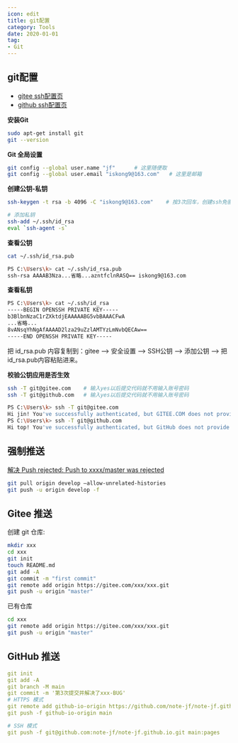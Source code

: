 ```yaml
---
icon: edit
title: git配置
category: Tools
date: 2020-01-01
tag:
- Git
---
```



## git配置

- [gitee ssh配置页](https://gitee.com/profile/sshkeys)
- [github ssh配置页](https://github.com/settings/keys)

**安装Git**

```bash
sudo apt-get install git
git --version
```

**Git 全局设置**

```bash
git config --global user.name "jf"		# 这里随便取
git config --global user.email "iskong9@163.com"   # 这里是邮箱
```

**创建公钥-私钥**

```bash
ssh-keygen -t rsa -b 4096 -C "iskong9@163.com"    # 按3次回车，创建ssh免密

# 添加私钥
ssh-add ~/.ssh/id_rsa   
eval `ssh-agent -s`
```

**查看公钥**

```bash
cat ~/.ssh/id_rsa.pub

PS C:\Users\k> cat ~/.ssh/id_rsa.pub
ssh-rsa AAAAB3Nza...省略...azntfclnRASQ== iskong9@163.com
```

**查看私钥**

```bash
PS C:\Users\k> cat ~/.ssh/id_rsa
-----BEGIN OPENSSH PRIVATE KEY-----
b3BlbnNzaC1rZXktdjEAAAAABG5vbBAAACFwA
...省略...
8vANsqYhNgAfAAAAD2lza29uZzlAMTYzLmNvbQECAw==
-----END OPENSSH PRIVATE KEY-----
```

把 id_rsa.pub 内容复制到：gitee --> 安全设置 --> SSH公钥 --> 添加公钥 --> 把id_rsa.pub内容粘贴进来。

**校验公钥应用是否生效**

```bash
ssh -T git@gitee.com    # 输入yes以后提交代码就不用输入账号密码
ssh -T git@github.com	# 输入yes以后提交代码就不用输入账号密码

PS C:\Users\k> ssh -T git@gitee.com
Hi jin! You've successfully authenticated, but GITEE.COM does not provide shell access.'
PS C:\Users\k> ssh -T git@github.com
Hi top! You've successfully authenticated, but GitHub does not provide shell access.'
```


## 强制推送

[解决 Push rejected: Push to xxxx/master was rejected](https://blog.csdn.net/qq_42476834/article/details/108263267)

```bash
git pull origin develop –allow-unrelated-histories
git push -u origin develop -f
```

## Gitee 推送

创建 git 仓库:

```bash
mkdir xxx
cd xxx
git init 
touch README.md
git add -A
git commit -m "first commit"
git remote add origin https://gitee.com/xxx/xxx.git
git push -u origin "master"
```

已有仓库

```bash
cd xxx
git remote add origin https://gitee.com/xxx/xxx.git
git push -u origin "master"
```

## GitHub 推送

```yaml
git init
git add -A
git branch -M main
git commit -m '第3次提交并解决了xxx-BUG'
# HTTPS 模式
git remote add github-io-origin https://github.com/note-jf/note-jf.github.io.git
git push -f github-io-origin main

# SSH 模式
git push -f git@github.com:note-jf/note-jf.github.io.git main:pages
```

